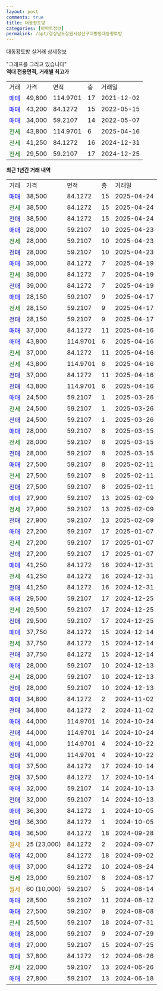```yaml
---
layout: post
comments: true
title: 대동황토방
categories: [아파트정보]
permalink: /apt/경상남도창원시성산구대방동대동황토방
---
```


대동황토방 실거래 상세정보

<script type="text/javascript">
  google.charts.load('current', {'packages':['line', 'corechart']});
  google.charts.setOnLoadCallback(drawChart);

  function drawChart() {
    var data = new google.visualization.DataTable();
    data.addColumn('date', '거래일');
    data.addColumn('number', "매매");
    data.addColumn('number', "전세");
    data.addColumn('number', "전매");

    data.addRows([[new Date(Date.parse("2025-04-24")), 38500, null, null], [new Date(Date.parse("2025-04-24")), null, 38500, null], [new Date(Date.parse("2025-04-24")), null, null, 38500], [new Date(Date.parse("2025-04-23")), 28000, null, null], [new Date(Date.parse("2025-04-23")), null, 28000, null], [new Date(Date.parse("2025-04-23")), null, null, 28000], [new Date(Date.parse("2025-04-19")), 39000, null, null], [new Date(Date.parse("2025-04-19")), null, 39000, null], [new Date(Date.parse("2025-04-19")), null, null, 39000], [new Date(Date.parse("2025-04-17")), 28150, null, null], [new Date(Date.parse("2025-04-17")), null, 28150, null], [new Date(Date.parse("2025-04-17")), null, null, 28150], [new Date(Date.parse("2025-04-16")), 37000, null, null], [new Date(Date.parse("2025-04-16")), 43800, null, null], [new Date(Date.parse("2025-04-16")), null, 37000, null], [new Date(Date.parse("2025-04-16")), null, 43800, null], [new Date(Date.parse("2025-04-16")), null, null, 37000], [new Date(Date.parse("2025-04-16")), null, null, 43800], [new Date(Date.parse("2025-03-26")), 24500, null, null], [new Date(Date.parse("2025-03-26")), null, 24500, null], [new Date(Date.parse("2025-03-26")), null, null, 24500], [new Date(Date.parse("2025-03-15")), 28000, null, null], [new Date(Date.parse("2025-03-15")), null, 28000, null], [new Date(Date.parse("2025-03-15")), null, null, 28000], [new Date(Date.parse("2025-02-11")), 27500, null, null], [new Date(Date.parse("2025-02-11")), null, 27500, null], [new Date(Date.parse("2025-02-11")), null, null, 27500], [new Date(Date.parse("2025-02-09")), 27900, null, null], [new Date(Date.parse("2025-02-09")), null, 27900, null], [new Date(Date.parse("2025-02-09")), null, null, 27900], [new Date(Date.parse("2025-01-07")), 27200, null, null], [new Date(Date.parse("2025-01-07")), null, 27200, null], [new Date(Date.parse("2025-01-07")), null, null, 27200], [new Date(Date.parse("2024-12-31")), 41250, null, null], [new Date(Date.parse("2024-12-31")), null, 41250, null], [new Date(Date.parse("2024-12-31")), null, null, 41250], [new Date(Date.parse("2024-12-25")), 29500, null, null], [new Date(Date.parse("2024-12-25")), null, 29500, null], [new Date(Date.parse("2024-12-25")), null, null, 29500], [new Date(Date.parse("2024-12-14")), 37750, null, null], [new Date(Date.parse("2024-12-14")), null, 37750, null], [new Date(Date.parse("2024-12-14")), null, null, 37750], [new Date(Date.parse("2024-12-13")), 28000, null, null], [new Date(Date.parse("2024-12-13")), null, 28000, null], [new Date(Date.parse("2024-12-13")), null, null, 28000], [new Date(Date.parse("2024-11-02")), 34800, null, null], [new Date(Date.parse("2024-11-02")), null, null, 34800], [new Date(Date.parse("2024-10-24")), 44000, null, null], [new Date(Date.parse("2024-10-24")), null, null, 44000], [new Date(Date.parse("2024-10-22")), 41000, null, null], [new Date(Date.parse("2024-10-22")), null, null, 41000], [new Date(Date.parse("2024-10-14")), 37500, null, null], [new Date(Date.parse("2024-10-14")), null, null, 37500], [new Date(Date.parse("2024-10-13")), 32000, null, null], [new Date(Date.parse("2024-10-13")), null, null, 32000], [new Date(Date.parse("2024-10-05")), 36300, null, null], [new Date(Date.parse("2024-10-05")), null, null, 36300], [new Date(Date.parse("2024-09-28")), 36500, null, null], [new Date(Date.parse("2024-09-07")), null, null, null], [new Date(Date.parse("2024-09-02")), 42000, null, null], [new Date(Date.parse("2024-08-24")), 37000, null, null], [new Date(Date.parse("2024-08-17")), null, 23000, null], [new Date(Date.parse("2024-08-14")), null, null, null], [new Date(Date.parse("2024-08-12")), 28500, null, null], [new Date(Date.parse("2024-08-08")), 27500, null, null], [new Date(Date.parse("2024-07-31")), null, 25500, null], [new Date(Date.parse("2024-07-29")), 28000, null, null], [new Date(Date.parse("2024-07-25")), 27000, null, null], [new Date(Date.parse("2024-06-26")), 37800, null, null], [new Date(Date.parse("2024-06-26")), null, 22000, null], [new Date(Date.parse("2024-06-18")), 27800, null, null]]);

    var options = {
      hAxis: {
        format: 'yyyy/MM/dd'
      },    
      lineWidth: 0,
      pointsVisible: true,    
      title: '최근 1년간 유형별 실거래가 분포',
      legend: { position: 'bottom' }
    };

    var formatter = new google.visualization.NumberFormat({pattern:'###,###'} );
    formatter.format(data, 1);
    formatter.format(data, 2);
    
    setTimeout(function() {
        var chart = new google.visualization.LineChart(document.getElementById('columnchart_material'));
        chart.draw(data, (options));
        document.getElementById('loading').style.display = 'none';
    }, 200);
  }
</script>


<div id="loading" style="z-index:20; display: block; margin-left: 0px">"그래프를 그리고 있습니다"</div>
<div id="columnchart_material" style="width: 95%; margin-left: 0px; display: block"></div>
<!-- contents start -->
<b>역대 전용면적, 거래별 최고가</b>
<table class="sortable">
    <tr>
      <td>거래</td>
      <td>가격</td>
      <td>면적</td>
      <td>층</td>
      <td>거래일</td>
    </tr>
        <tr>
          <td><a style="color: blue">매매</a></td>
          <td>49,800</td>
          <td>114.9701</td>
          <td>17</td>
          <td>2021-12-02</td>
        </tr>            <tr>
          <td><a style="color: blue">매매</a></td>
          <td>43,200</td>
          <td>84.1272</td>
          <td>15</td>
          <td>2022-05-15</td>
        </tr>            <tr>
          <td><a style="color: blue">매매</a></td>
          <td>34,000</td>
          <td>59.2107</td>
          <td>14</td>
          <td>2022-05-07</td>
        </tr>        
        <tr>
              <td><a style="color: darkgreen">전세</a></td>
              <td>43,800</td>
              <td>114.9701</td>
              <td>6</td>
              <td>2025-04-16</td>
            </tr>            <tr>
              <td><a style="color: darkgreen">전세</a></td>
              <td>41,250</td>
              <td>84.1272</td>
              <td>16</td>
              <td>2024-12-31</td>
            </tr>            <tr>
              <td><a style="color: darkgreen">전세</a></td>
              <td>29,500</td>
              <td>59.2107</td>
              <td>17</td>
              <td>2024-12-25</td>
            </tr>        
    
</table>

<b>최근 1년간 거래 내역</b>

<table class="sortable">
    <tr>
      <td>거래</td>
      <td>가격</td>
      <td>면적</td>
      <td>층</td>
      <td>거래일</td>
    </tr>
    <tr>
      <td><a style="color: blue">매매</a></td>
      <td>38,500</td>
      <td>84.1272</td>
      <td>15</td>
      <td>2025-04-24</td>
    </tr>          <tr>
      <td><a style="color: darkgreen">전세</a></td>
      <td>38,500</td>
      <td>84.1272</td>
      <td>15</td>
      <td>2025-04-24</td>
    </tr>          <tr>
      <td><a style="color: darkblue">전매</a></td>
      <td>38,500</td>
      <td>84.1272</td>
      <td>15</td>
      <td>2025-04-24</td>
    </tr>          <tr>
      <td><a style="color: blue">매매</a></td>
      <td>28,000</td>
      <td>59.2107</td>
      <td>10</td>
      <td>2025-04-23</td>
    </tr>          <tr>
      <td><a style="color: darkgreen">전세</a></td>
      <td>28,000</td>
      <td>59.2107</td>
      <td>10</td>
      <td>2025-04-23</td>
    </tr>          <tr>
      <td><a style="color: darkblue">전매</a></td>
      <td>28,000</td>
      <td>59.2107</td>
      <td>10</td>
      <td>2025-04-23</td>
    </tr>          <tr>
      <td><a style="color: blue">매매</a></td>
      <td>39,000</td>
      <td>84.1272</td>
      <td>7</td>
      <td>2025-04-19</td>
    </tr>          <tr>
      <td><a style="color: darkgreen">전세</a></td>
      <td>39,000</td>
      <td>84.1272</td>
      <td>7</td>
      <td>2025-04-19</td>
    </tr>          <tr>
      <td><a style="color: darkblue">전매</a></td>
      <td>39,000</td>
      <td>84.1272</td>
      <td>7</td>
      <td>2025-04-19</td>
    </tr>          <tr>
      <td><a style="color: blue">매매</a></td>
      <td>28,150</td>
      <td>59.2107</td>
      <td>9</td>
      <td>2025-04-17</td>
    </tr>          <tr>
      <td><a style="color: darkgreen">전세</a></td>
      <td>28,150</td>
      <td>59.2107</td>
      <td>9</td>
      <td>2025-04-17</td>
    </tr>          <tr>
      <td><a style="color: darkblue">전매</a></td>
      <td>28,150</td>
      <td>59.2107</td>
      <td>9</td>
      <td>2025-04-17</td>
    </tr>          <tr>
      <td><a style="color: blue">매매</a></td>
      <td>37,000</td>
      <td>84.1272</td>
      <td>11</td>
      <td>2025-04-16</td>
    </tr>          <tr>
      <td><a style="color: blue">매매</a></td>
      <td>43,800</td>
      <td>114.9701</td>
      <td>6</td>
      <td>2025-04-16</td>
    </tr>          <tr>
      <td><a style="color: darkgreen">전세</a></td>
      <td>37,000</td>
      <td>84.1272</td>
      <td>11</td>
      <td>2025-04-16</td>
    </tr>          <tr>
      <td><a style="color: darkgreen">전세</a></td>
      <td>43,800</td>
      <td>114.9701</td>
      <td>6</td>
      <td>2025-04-16</td>
    </tr>          <tr>
      <td><a style="color: darkblue">전매</a></td>
      <td>37,000</td>
      <td>84.1272</td>
      <td>11</td>
      <td>2025-04-16</td>
    </tr>          <tr>
      <td><a style="color: darkblue">전매</a></td>
      <td>43,800</td>
      <td>114.9701</td>
      <td>6</td>
      <td>2025-04-16</td>
    </tr>          <tr>
      <td><a style="color: blue">매매</a></td>
      <td>24,500</td>
      <td>59.2107</td>
      <td>1</td>
      <td>2025-03-26</td>
    </tr>          <tr>
      <td><a style="color: darkgreen">전세</a></td>
      <td>24,500</td>
      <td>59.2107</td>
      <td>1</td>
      <td>2025-03-26</td>
    </tr>          <tr>
      <td><a style="color: darkblue">전매</a></td>
      <td>24,500</td>
      <td>59.2107</td>
      <td>1</td>
      <td>2025-03-26</td>
    </tr>          <tr>
      <td><a style="color: blue">매매</a></td>
      <td>28,000</td>
      <td>59.2107</td>
      <td>8</td>
      <td>2025-03-15</td>
    </tr>          <tr>
      <td><a style="color: darkgreen">전세</a></td>
      <td>28,000</td>
      <td>59.2107</td>
      <td>8</td>
      <td>2025-03-15</td>
    </tr>          <tr>
      <td><a style="color: darkblue">전매</a></td>
      <td>28,000</td>
      <td>59.2107</td>
      <td>8</td>
      <td>2025-03-15</td>
    </tr>          <tr>
      <td><a style="color: blue">매매</a></td>
      <td>27,500</td>
      <td>59.2107</td>
      <td>8</td>
      <td>2025-02-11</td>
    </tr>          <tr>
      <td><a style="color: darkgreen">전세</a></td>
      <td>27,500</td>
      <td>59.2107</td>
      <td>8</td>
      <td>2025-02-11</td>
    </tr>          <tr>
      <td><a style="color: darkblue">전매</a></td>
      <td>27,500</td>
      <td>59.2107</td>
      <td>8</td>
      <td>2025-02-11</td>
    </tr>          <tr>
      <td><a style="color: blue">매매</a></td>
      <td>27,900</td>
      <td>59.2107</td>
      <td>13</td>
      <td>2025-02-09</td>
    </tr>          <tr>
      <td><a style="color: darkgreen">전세</a></td>
      <td>27,900</td>
      <td>59.2107</td>
      <td>13</td>
      <td>2025-02-09</td>
    </tr>          <tr>
      <td><a style="color: darkblue">전매</a></td>
      <td>27,900</td>
      <td>59.2107</td>
      <td>13</td>
      <td>2025-02-09</td>
    </tr>          <tr>
      <td><a style="color: blue">매매</a></td>
      <td>27,200</td>
      <td>59.2107</td>
      <td>17</td>
      <td>2025-01-07</td>
    </tr>          <tr>
      <td><a style="color: darkgreen">전세</a></td>
      <td>27,200</td>
      <td>59.2107</td>
      <td>17</td>
      <td>2025-01-07</td>
    </tr>          <tr>
      <td><a style="color: darkblue">전매</a></td>
      <td>27,200</td>
      <td>59.2107</td>
      <td>17</td>
      <td>2025-01-07</td>
    </tr>          <tr>
      <td><a style="color: blue">매매</a></td>
      <td>41,250</td>
      <td>84.1272</td>
      <td>16</td>
      <td>2024-12-31</td>
    </tr>          <tr>
      <td><a style="color: darkgreen">전세</a></td>
      <td>41,250</td>
      <td>84.1272</td>
      <td>16</td>
      <td>2024-12-31</td>
    </tr>          <tr>
      <td><a style="color: darkblue">전매</a></td>
      <td>41,250</td>
      <td>84.1272</td>
      <td>16</td>
      <td>2024-12-31</td>
    </tr>          <tr>
      <td><a style="color: blue">매매</a></td>
      <td>29,500</td>
      <td>59.2107</td>
      <td>17</td>
      <td>2024-12-25</td>
    </tr>          <tr>
      <td><a style="color: darkgreen">전세</a></td>
      <td>29,500</td>
      <td>59.2107</td>
      <td>17</td>
      <td>2024-12-25</td>
    </tr>          <tr>
      <td><a style="color: darkblue">전매</a></td>
      <td>29,500</td>
      <td>59.2107</td>
      <td>17</td>
      <td>2024-12-25</td>
    </tr>          <tr>
      <td><a style="color: blue">매매</a></td>
      <td>37,750</td>
      <td>84.1272</td>
      <td>15</td>
      <td>2024-12-14</td>
    </tr>          <tr>
      <td><a style="color: darkgreen">전세</a></td>
      <td>37,750</td>
      <td>84.1272</td>
      <td>15</td>
      <td>2024-12-14</td>
    </tr>          <tr>
      <td><a style="color: darkblue">전매</a></td>
      <td>37,750</td>
      <td>84.1272</td>
      <td>15</td>
      <td>2024-12-14</td>
    </tr>          <tr>
      <td><a style="color: blue">매매</a></td>
      <td>28,000</td>
      <td>59.2107</td>
      <td>10</td>
      <td>2024-12-13</td>
    </tr>          <tr>
      <td><a style="color: darkgreen">전세</a></td>
      <td>28,000</td>
      <td>59.2107</td>
      <td>10</td>
      <td>2024-12-13</td>
    </tr>          <tr>
      <td><a style="color: darkblue">전매</a></td>
      <td>28,000</td>
      <td>59.2107</td>
      <td>10</td>
      <td>2024-12-13</td>
    </tr>          <tr>
      <td><a style="color: blue">매매</a></td>
      <td>34,800</td>
      <td>84.1272</td>
      <td>2</td>
      <td>2024-11-02</td>
    </tr>          <tr>
      <td><a style="color: darkblue">전매</a></td>
      <td>34,800</td>
      <td>84.1272</td>
      <td>2</td>
      <td>2024-11-02</td>
    </tr>          <tr>
      <td><a style="color: blue">매매</a></td>
      <td>44,000</td>
      <td>114.9701</td>
      <td>14</td>
      <td>2024-10-24</td>
    </tr>          <tr>
      <td><a style="color: darkblue">전매</a></td>
      <td>44,000</td>
      <td>114.9701</td>
      <td>14</td>
      <td>2024-10-24</td>
    </tr>          <tr>
      <td><a style="color: blue">매매</a></td>
      <td>41,000</td>
      <td>114.9701</td>
      <td>4</td>
      <td>2024-10-22</td>
    </tr>          <tr>
      <td><a style="color: darkblue">전매</a></td>
      <td>41,000</td>
      <td>114.9701</td>
      <td>4</td>
      <td>2024-10-22</td>
    </tr>          <tr>
      <td><a style="color: blue">매매</a></td>
      <td>37,500</td>
      <td>84.1272</td>
      <td>17</td>
      <td>2024-10-14</td>
    </tr>          <tr>
      <td><a style="color: darkblue">전매</a></td>
      <td>37,500</td>
      <td>84.1272</td>
      <td>17</td>
      <td>2024-10-14</td>
    </tr>          <tr>
      <td><a style="color: blue">매매</a></td>
      <td>32,000</td>
      <td>59.2107</td>
      <td>14</td>
      <td>2024-10-13</td>
    </tr>          <tr>
      <td><a style="color: darkblue">전매</a></td>
      <td>32,000</td>
      <td>59.2107</td>
      <td>14</td>
      <td>2024-10-13</td>
    </tr>          <tr>
      <td><a style="color: blue">매매</a></td>
      <td>36,300</td>
      <td>84.1272</td>
      <td>1</td>
      <td>2024-10-05</td>
    </tr>          <tr>
      <td><a style="color: darkblue">전매</a></td>
      <td>36,300</td>
      <td>84.1272</td>
      <td>1</td>
      <td>2024-10-05</td>
    </tr>          <tr>
      <td><a style="color: blue">매매</a></td>
      <td>36,500</td>
      <td>84.1272</td>
      <td>18</td>
      <td>2024-09-28</td>
    </tr>          <tr>
      <td><a style="color: darkgoldenrod">월세</a></td>
      <td>25 (23,000)</td>
      <td>84.1272</td>
      <td>2</td>
      <td>2024-09-07</td>
    </tr>          <tr>
      <td><a style="color: blue">매매</a></td>
      <td>42,000</td>
      <td>84.1272</td>
      <td>18</td>
      <td>2024-09-02</td>
    </tr>          <tr>
      <td><a style="color: blue">매매</a></td>
      <td>37,000</td>
      <td>84.1272</td>
      <td>10</td>
      <td>2024-08-24</td>
    </tr>          <tr>
      <td><a style="color: darkgreen">전세</a></td>
      <td>23,000</td>
      <td>59.2107</td>
      <td>8</td>
      <td>2024-08-17</td>
    </tr>          <tr>
      <td><a style="color: darkgoldenrod">월세</a></td>
      <td>60 (10,000)</td>
      <td>59.2107</td>
      <td>5</td>
      <td>2024-08-14</td>
    </tr>          <tr>
      <td><a style="color: blue">매매</a></td>
      <td>28,500</td>
      <td>59.2107</td>
      <td>11</td>
      <td>2024-08-12</td>
    </tr>          <tr>
      <td><a style="color: blue">매매</a></td>
      <td>27,500</td>
      <td>59.2107</td>
      <td>9</td>
      <td>2024-08-08</td>
    </tr>          <tr>
      <td><a style="color: darkgreen">전세</a></td>
      <td>25,500</td>
      <td>59.2107</td>
      <td>18</td>
      <td>2024-07-31</td>
    </tr>          <tr>
      <td><a style="color: blue">매매</a></td>
      <td>28,000</td>
      <td>59.2107</td>
      <td>9</td>
      <td>2024-07-29</td>
    </tr>          <tr>
      <td><a style="color: blue">매매</a></td>
      <td>27,000</td>
      <td>59.2107</td>
      <td>15</td>
      <td>2024-07-25</td>
    </tr>          <tr>
      <td><a style="color: blue">매매</a></td>
      <td>37,800</td>
      <td>84.1272</td>
      <td>12</td>
      <td>2024-06-26</td>
    </tr>          <tr>
      <td><a style="color: darkgreen">전세</a></td>
      <td>22,000</td>
      <td>59.2107</td>
      <td>13</td>
      <td>2024-06-26</td>
    </tr>          <tr>
      <td><a style="color: blue">매매</a></td>
      <td>27,800</td>
      <td>59.2107</td>
      <td>13</td>
      <td>2024-06-18</td>
    </tr>      </table>
<!-- contents end -->    

